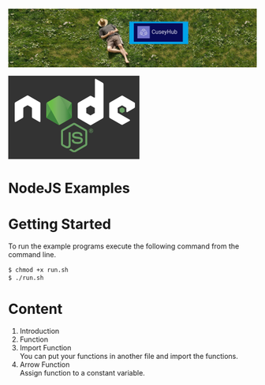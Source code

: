 ![CuseyHub](https://github.com/cusey/ImageForWiki/blob/master/Logos/CuseyHub_Banner_Small.jpg)

![NodeJs Logo](https://github.com/cusey/ImageForWiki/blob/master/Logos/NodeJS.PNG)

# NodeJS Examples

# Getting Started    
To run the example programs execute the following command from the command line.      

```
$ chmod +x run.sh
$ ./run.sh
```

# Content      
1. Introduction     
2. Function     
3. Import Function     
    You can put your functions in another file and import the functions.      
4. Arrow Function     
    Assign function to a constant variable.    
